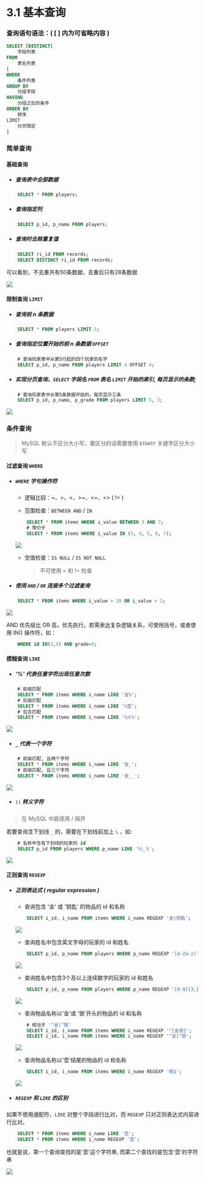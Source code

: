 # **3.1 基本查询**

### 查询语句语法：( [ ] 内为可省略内容 )

```sql
SELECT [DISTINCT]
    字段列表
FROM
    表名列表
[
WHERE
    条件列表
GROUP BY
    分组字段
HAVING
    分组之后的条件
ORDER BY
    排序
​LIMIT
    分页限定
]
```

### **简单查询**

#### **基础查询**

+ ##### 查询表中全部数据

```sql
    SELECT * FROM players;
```

+ ##### 查询指定列

```sql
    SELECT p_id, p_name FROM players;
```

+ ##### 查询时去除重复值

```sql
    SELECT ri_id FROM records;
    SELECT DISTINCT ri_id FROM records;
```

可以看到，不去重共有50条数据，去重后只有28条数据

![ ](./img/3-1-1.png)

#### **限制查询 `LIMIT`**

+ ##### 查询前 n 条数据

```sql
    SELECT * FROM players LIMIT 5;
```

+ ##### 查询指定位置开始的前 n 条数据 `OFFSET`

```sql
    # 查询玩家表中从第5行起的四个玩家的名字
    SELECT p_id, p_name FROM players LIMIT 4 OFFSET 4;
```

+ ##### 实现分页查询，`SELECT` 字段名 `FROM` 表名 `LIMIT` 开始的索引, 每页显示的条数;

```sql
    # 查询玩家表中从第5条数据开始的，每页显示三条
    SELECT p_id, p_name, p_grade FROM players LIMIT 5, 3;
```

![ ](./img/3-1-2.png)


### **条件查询**

> MySQL 默认不区分大小写，要区分的话需要使用 `BINARY` 关键字区分大小写

#### **过滤查询 `WHERE`**

+ ##### `WHERE` 字句操作符

    + 逻辑比较：=、>、<、>=、<=、<> ( != )

    + 范围检查：`BETWEEN AND` / `IN`

    ```sql
        SELECT * FROM items WHERE i_value BETWEEN 3 AND 7;
        # 等价于
        SELECT * FROM items WHERE i_value IN (3, 4, 5, 6, 7);
    ```
    ![ ](./img/3-1-3.png)

    + 空值检查：`IS NULL` / `IS NOT NULL`

        > 不可使用 = 和 != 检查

+ ##### 使用 `AND` / `OR` 连接多个过滤查询

```sql
    SELECT * FROM items WHERE i_value > 20 OR i_value < 2;
```

![ ](./img/3-1-4.png)

AND 优先级比 OR 高，优先执行。若需表达复杂逻辑关系，可使用括号，或者使用 IN() 操作符，如：

```sql
    WHERE id IN(3,4) AND grade=9;
```

#### **模糊查询 `LIKE`**

+ ##### '%' 代表任意字符出现任意次数

```sql
    # 前缀匹配
    SELECT * FROM items WHERE i_name LIKE '金%';
    # 后缀匹配
    SELECT * FROM items WHERE i_name LIKE '%壶';
    # 包含匹配
    SELECT * FROM items WHERE i_name LIKE '%火%';
```

![ ](./img/3-1-5.png)

+ ##### `_` 代表一个字符

```sql
    # 前缀匹配, 且两个字符
    SELECT * FROM items WHERE i_name LIKE '金_';
    # 前缀匹配, 且三个字符
    SELECT * FROM items WHERE i_name LIKE '金__';
```

![ ](./img/3-1-12.png)

+ ##### `\\` 转义字符

> 在 MySQL 中路径用 / 隔开

若要查询含下划线 `_` 的，需要在下划线前加上 `\` ，如:

```sql
    # 名称中含有下划线的玩家的 id
    SELECT p_id FROM players WHERE p_name LIKE '%\_%';
```
![ ](./img/3-1-6.png)

#### **正则查询 `REGEXP`**

+ ##### 正则表达式 ( regular expression )

    + 查询包含 '金' 或 '钥匙' 的物品的 id 和名称

    ```sql
        SELECT i_id, i_name FROM items WHERE i_name REGEXP '金|钥匙';
    ```

    ![ ](./img/3-1-7.png)

    + 查询姓名中包含英文字母的玩家的 id 和姓名

    ```sql
        SELECT p_id, p_name FROM players WHERE p_name REGEXP '[A-Za-z]';
    ```

    ![ ](./img/3-1-8.png)

    + 查询姓名中包含3个及以上连续数字的玩家的 id 和姓名

    ```sql
        SELECT p_id, p_name FROM players WHERE p_name REGEXP '[0-9]{3,}';
    ```

    ![ ](./img/3-1-9.png)

    + 查询物品名称以'金'或 '银'开头的物品的 id 和名称

    ```sql
        # 相当于 '^金|^银'
        SELECT i_id, i_name FROM items WHERE i_name REGEXP '^[金银]';
        SELECT i_id, i_name FROM items WHERE i_name REGEXP '^金|^银';
    ```

    ![ ](./img/3-1-10.png)

    + 查询物品名称以'壶'结尾的物品的 id 和名称

    ```sql
        SELECT i_id, i_name FROM items WHERE i_name REGEXP '瓶$';
    ```

    ![ ](./img/3-1-11.png)

+ ##### `REGEXP` 和 `LIKE` 的区别

如果不使用通配符，`LIKE` 对整个字段进行比对，而 `REGEXP` 只对正则表达式内容进行比对。

```sql
    SELECT * FROM items WHERE i_name LIKE '壶';
    SELECT * FROM items WHERE i_name REGEXP '壶';
```
也就是说，第一个查询查找的是'壶'这个字符串, 而第二个查找的是包含'壶'的字符串

![ ](./img/3-1-13.png)
